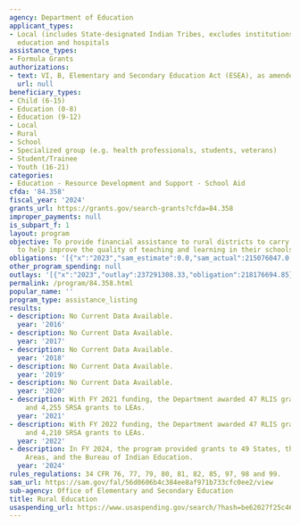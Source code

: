 ```yaml
---
agency: Department of Education
applicant_types:
- Local (includes State-designated Indian Tribes, excludes institutions of higher
  education and hospitals
assistance_types:
- Formula Grants
authorizations:
- text: VI, B, Elementary and Secondary Education Act (ESEA), as amended.
  url: null
beneficiary_types:
- Child (6-15)
- Education (0-8)
- Education (9-12)
- Local
- Rural
- School
- Specialized group (e.g. health professionals, students, veterans)
- Student/Trainee
- Youth (16-21)
categories:
- Education - Resource Development and Support - School Aid
cfda: '84.358'
fiscal_year: '2024'
grants_url: https://grants.gov/search-grants?cfda=84.358
improper_payments: null
is_subpart_f: 1
layout: program
objective: To provide financial assistance to rural districts to carry out activities
  to help improve the quality of teaching and learning in their schools.
obligations: '[{"x":"2023","sam_estimate":0.0,"sam_actual":215076047.0,"usa_spending_actual":217826158.76},{"x":"2024","sam_estimate":0.0,"sam_actual":220081080.0,"usa_spending_actual":215998960.5},{"x":"2025","sam_estimate":0.0,"sam_actual":215000000.0,"usa_spending_actual":0.0}]'
other_program_spending: null
outlays: '[{"x":"2023","outlay":237291308.33,"obligation":218176694.85},{"x":"2024","outlay":291553834.89,"obligation":219635287.74},{"x":"2025","outlay":0.0,"obligation":0.0}]'
permalink: /program/84.358.html
popular_name: ''
program_type: assistance_listing
results:
- description: No Current Data Available.
  year: '2016'
- description: No Current Data Available.
  year: '2017'
- description: No Current Data Available.
  year: '2018'
- description: No Current Data Available.
  year: '2019'
- description: No Current Data Available.
  year: '2020'
- description: With FY 2021 funding, the Department awarded 47 RLIS grants to States
    and 4,255 SRSA grants to LEAs.
  year: '2021'
- description: With FY 2022 funding, the Department awarded 47 RLIS grants to States
    and 4,210 SRSA grants to LEAs.
  year: '2022'
- description: In FY 2024, the program provided grants to 49 States, the Outlying
    Areas, and the Bureau of Indian Education.
  year: '2024'
rules_regulations: 34 CFR 76, 77, 79, 80, 81, 82, 85, 97, 98 and 99.
sam_url: https://sam.gov/fal/56d0606b4c384ee8af971b733cfc0ee2/view
sub-agency: Office of Elementary and Secondary Education
title: Rural Education
usaspending_url: https://www.usaspending.gov/search/?hash=be62027f25c46491d18eaf6079bcecb8
---
```

